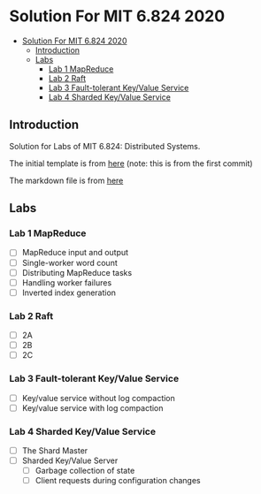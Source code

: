 # Solution For MIT 6.824 2020

<!-- TOC -->

- [Solution For MIT 6.824 2020](#solution-for-mit-6824-2020)
  - [Introduction](#introduction)
  - [Labs](#labs)
    - [Lab 1 MapReduce](#lab-1-mapreduce)
    - [Lab 2 Raft](#lab-2-raft)
    - [Lab 3 Fault-tolerant Key/Value Service](#lab-3-fault-tolerant-keyvalue-service)
    - [Lab 4 Sharded Key/Value Service](#lab-4-sharded-keyvalue-service)

<!-- /TOC -->

## Introduction

Solution for Labs of MIT 6.824: Distributed Systems.

The initial template is from [here](https://github.com/platoneko/6.824-golabs-2020/tree/be2e5603a1434ae23c44af4f34e1fdeee8ab3f42) (note: this is from the first commit)

The markdown file is from [here](https://github.com/kophy/6.824/blob/master/README.md)

## Labs

### Lab 1 MapReduce

- [ ] MapReduce input and output
- [ ] Single-worker word count
- [ ] Distributing MapReduce tasks
- [ ] Handling worker failures
- [ ] Inverted index generation

### Lab 2 Raft

- [ ] 2A
- [ ] 2B
- [ ] 2C

### Lab 3 Fault-tolerant Key/Value Service

- [ ] Key/value service without log compaction
- [ ] Key/value service with log compaction

### Lab 4 Sharded Key/Value Service

- [ ] The Shard Master
- [ ] Sharded Key/Value Server
  - [ ] Garbage collection of state
  - [ ] Client requests during configuration changes
